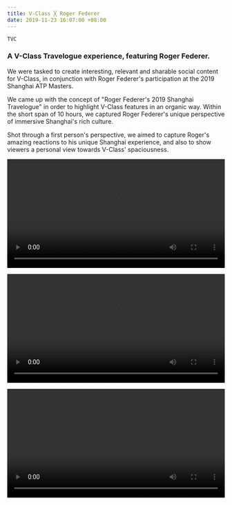 ```yaml
---
title: V-Class ╳ Roger Federer
date: 2019-11-23 16:07:00 +08:00
---
```


`TVC`

<h3>A V-Class Travelogue experience, featuring Roger Federer.</h3>

<p>We were tasked to create interesting, relevant and sharable social content for V-Class, in conjunction with Roger Federer's participation at the 2019 Shanghai ATP Masters.</p>

<p>We came up with the concept of "Roger Federer's 2019 Shanghai Travelogue" in order to highlight V-Class features in an organic way. Within the short span of 10 hours, we captured Roger Federer's unique perspective of immersive Shanghai's rich culture.</p>

<p>Shot through a first person's perspective, we aimed to capture Roger's amazing reactions to his unique Shanghai experience, and also to show viewers a personal view towards V-Class' spaciousness.</p>

<p><video width="100%" preload="metadata" controls="" autoplay="false" loop="">
  <source src="https://s3.amazonaws.com/kitmeng.com/img/2019-v-class-roger-federer/01_1.mp4" type="video/mp4">
  Your browser does not support HTML5 video.
</video></p>

<p><video width="100%" preload="metadata" controls="" autoplay="false" loop="">
  <source src="https://s3.amazonaws.com/kitmeng.com/img/2019-v-class-roger-federer/02_1.mp4" type="video/mp4">
  Your browser does not support HTML5 video.
</video></p>

<p><video width="100%" preload="metadata" controls="" autoplay="false" loop="">
  <source src="https://s3.amazonaws.com/kitmeng.com/img/2019-v-class-roger-federer/03_1.mp4" type="video/mp4">
  Your browser does not support HTML5 video.
</video></p>

<div class="whitespace"></div>
